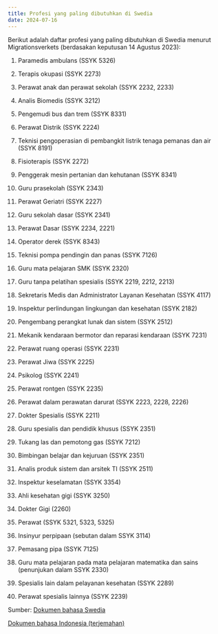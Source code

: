 ```yaml
---
title: Profesi yang paling dibutuhkan di Swedia
date: 2024-07-16
---
```

Berikut adalah daftar profesi yang paling dibutuhkan di Swedia menurut Migrationsverkets (berdasakan keputusan 14 Agustus 2023):


1. Paramedis ambulans (SSYK 5326)

2. Terapis okupasi (SSYK 2273)

3. Perawat anak dan perawat sekolah (SSYK 2232, 2233)

4. Analis Biomedis (SSYK 3212)

5. Pengemudi bus dan trem (SSYK 8331)

6. Perawat Distrik (SSYK 2224)

7. Teknisi pengoperasian di pembangkit listrik tenaga pemanas dan air (SSYK 8191)

8. Fisioterapis (SSYK 2272)

9. Penggerak mesin pertanian dan kehutanan (SSYK 8341)

10. Guru prasekolah (SSYK 2343)

11. Perawat Geriatri (SSYK 2227)

12. Guru sekolah dasar (SSYK 2341)

13. Perawat Dasar (SSYK 2234, 2221)

14. Operator derek (SSYK 8343)

15. Teknisi pompa pendingin dan panas (SSYK 7126)

16. Guru mata pelajaran SMK (SSYK 2320)

17. Guru tanpa pelatihan spesialis (SSYK 2219, 2212, 2213)

18. Sekretaris Medis dan Administrator Layanan Kesehatan (SSYK 4117)

19. Inspektur perlindungan lingkungan dan kesehatan (SSYK 2182)

20. Pengembang perangkat lunak dan sistem (SSYK 2512)

21. Mekanik kendaraan bermotor dan reparasi kendaraan (SSYK 7231)

22. Perawat ruang operasi (SSYK 2231)

23. Perawat Jiwa (SSYK 2225)

24. Psikolog (SSYK 2241)

25. Perawat rontgen (SSYK 2235)

26. Perawat dalam perawatan darurat (SSYK 2223, 2228, 2226)

27. Dokter Spesialis (SSYK 2211)

28. Guru spesialis dan pendidik khusus (SSYK 2351)

29. Tukang las dan pemotong gas (SSYK 7212)

30. Bimbingan belajar dan kejuruan (SSYK 2351)

31. Analis produk sistem dan arsitek TI (SSYK 2511)

32. Inspektur keselamatan (SSYK 3354)

33. Ahli kesehatan gigi (SSYK 3250)

34. Dokter Gigi (2260)

35. Perawat (SSYK 5321, 5323, 5325)

36. Insinyur perpipaan (sebutan dalam SSYK 3114)

37. Pemasang pipa (SSYK 7125)

38. Guru mata pelajaran pada mata pelajaran matematika dan sains (penunjukan dalam SSYK 2330)

39. Spesialis lain dalam pelayanan kesehatan (SSYK 2289)

40. Perawat spesialis lainnya (SSYK 2239)


Sumber:
[Dokumen bahasa Swedia](https://sutisna.com/file/se-profesi-dibutuhkan-di-swedia)

[Dokumen bahasa Indonesia (terjemahan)](https://sutisna.com/file/id-profesi-dibutuhkan-di-swedia)